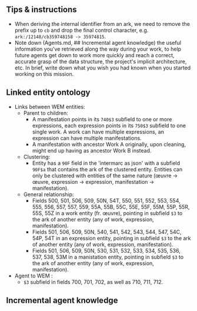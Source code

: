 ## Tips & instructions

- When deriving the internal identifier from an ark, we need to remove the prefix up to `cb` and drop the final control character, e.g. `ark:/12148/cb359748158 -> 35974815`.
- Note down (Agents.md, ## Incremental agent knowledge) the useful information you've retrieved along the way during your work, to help future agents get down to work more quickly and reach a correct, accurate grasp of the data structure, the project's implicit architecture, etc. In brief, write down what you wish you had known when you started working on this mission.

## Linked entity ontology

- Links between WEM entities:
	- Parent to children:
		- A manifestation points in its `740$3` subfield to one or more expressions, each expression points in its `750$3` subfield to one single work. A work can have multiple expressions, an expression can have multiple manifestations.
		- A manifestation with ancestor Work A originally, upon cleaning, might end up having as ancestor Work B instead.
	- Clustering: 
		- Entity has a `90F` field in the 'intermarc as json' with a subfield `90F$a` that contains the ark of the clustered entity. Entities can only be clustered with entities of the same nature (œuvre → œuvre, expression → expression, manifestation → manifestation).
	- General relationship: 
		- Fields 500, 501, 506, 509, 50N, 54T, 550, 551, 552, 553, 554, 555, 556, 557, 557, 559, 55A, 55B, 55C, 55E, 55F, 55M, 55P, 55R, 55S, 55Z in a work entity (fr. œuvre), pointing in subfield `$3` to the ark of another entity (any of work, expression, manifestation).
		- Fields 501, 506, 509, 50N, 540, 541, 542, 543, 544, 547, 54C, 54P, 54T in an expression entity, pointing in subfield `$3` to the ark of another entity (any of work, expression, manifestation).
		- Fields 501, 506, 509, 50N, 530, 531, 532, 533, 534, 535, 536, 537, 538, 53M in a manistation entity, pointing in subfield `$3` to the ark of another entity (any of work, expression, manifestation).
- Agent to WEM :
	- `$3` subfield in fields 700, 701, 702, as well as 710, 711, 712.

## Incremental agent knowledge